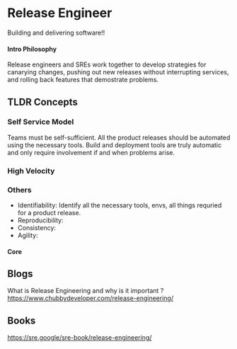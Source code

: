 # Release Engineer
Building and delivering software!!

#### Intro Philosophy
Release engineers and SREs work together to develop strategies for canarying changes, 
pushing out new releases without interrupting services, and rolling back features that demostrate problems.

## TLDR Concepts

### Self Service Model
Teams must be self-sufficient.
All the product releases should be automated using the necessary tools.
Build and deployment tools are truly automatic and only require
involvement if and when problems arise.


### High Velocity




### Others

* Identifiability: Identify all the necessary tools, envs, all things requried for a product release.
* Reproducibility:
* Consistency:
* Agility:


#### Core 

## Blogs


What is Release Engineering and why is it important ?
<br>
https://www.chubbydeveloper.com/release-engineering/


## Books

https://sre.google/sre-book/release-engineering/

